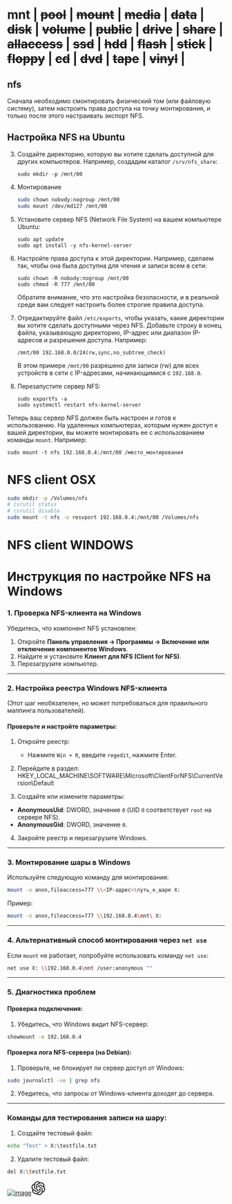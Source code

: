 # mnt | ~~pool~~ | ~~mount~~ | ~~media~~ | ~~data~~ | ~~disk~~ | ~~volume~~ | ~~public~~ | ~~drive~~ | ~~share~~ | ~~allaccess~~ | ~~ssd~~ | ~~hdd~~ | ~~flash~~ | ~~stick~~ | ~~floppy~~ | ~~cd~~ | ~~dvd~~ | ~~tape~~ | ~~vinyl~~ |
## nfs

Сначала необходимо смонтировать физический том (или файловую систему), затем настроить права доступа на точку монтирования, и только после этого настраивать экспорт NFS.
## Настройка NFS на Ubuntu

3. Создайте директорию, которую вы хотите сделать доступной для других компьютеров. Например, создадим каталог `/srv/nfs_share`:

    ```shell
    sudo mkdir -p /mnt/00
    ```
0. Монтирование
    ```sh
    sudo chown nobody:nogroup /mnt/00
    sudo mount /dev/md127 /mnt/00
    ```
2. Установите сервер NFS (Network File System) на вашем компьютере Ubuntu:

    ```shell
    sudo apt update
    sudo apt install -y nfs-kernel-server
    ```



4. Настройте права доступа к этой директории. Например, сделаем так, чтобы она была доступна для чтения и записи всем в сети:

    ```shell
    sudo chown -R nobody:nogroup /mnt/00
    sudo chmod -R 777 /mnt/00
    ```

   Обратите внимание, что это настройка безопасности, и в реальной среде вам следует настроить более строгие правила доступа.

5. Отредактируйте файл `/etc/exports`, чтобы указать, какие директории вы хотите сделать доступными через NFS. Добавьте строку в конец файла, указывающую директорию, IP-адрес или диапазон IP-адресов и разрешения доступа. Например:

    ```shell
    /mnt/00 192.168.0.0/24(rw,sync,no_subtree_check)
    ```

   В этом примере `/mnt/00` разрешено для записи (rw) для всех устройств в сети с IP-адресами, начинающимися с `192.168.0`.

6. Перезапустите сервер NFS:

    ```shell
    sudo exportfs -a
    sudo systemctl restart nfs-kernel-server
    ```

Теперь ваш сервер NFS должен быть настроен и готов к использованию. На удаленных компьютерах, которым нужен доступ к вашей директории, вы можете монтировать ее с использованием команды `mount`. Например:

```shell
sudo mount -t nfs 192.168.0.4:/mnt/00 /место_монтирования
```

# NFS client OSX 
```sh
sudo mkdir -p /Volumes/nfs
# csrutil status
# csrutil disable
sudo mount -t nfs -o resvport 192.168.0.4:/mnt/00 /Volumes/nfs
```

# NFS client WINDOWS

# Инструкция по настройке NFS на Windows

### 1. Проверка NFS-клиента на Windows
Убедитесь, что компонент NFS установлен:
1. Откройте **Панель управления → Программы → Включение или отключение компонентов Windows**.
2. Найдите и установите **Клиент для NFS (Client for NFS)**.
3. Перезагрузите компьютер.

---

### 2. Настройка реестра Windows NFS-клиента
(Этот шаг необязателен, но может потребоваться для правильного маппинга пользователей).

#### Проверьте и настройте параметры:
1. Откройте реестр:
   - Нажмите `Win + R`, введите `regedit`, нажмите Enter.

2. Перейдите в раздел:
HKEY_LOCAL_MACHINE\SOFTWARE\Microsoft\ClientForNFS\CurrentVersion\Default

3. Создайте или измените параметры:
- **AnonymousUid**: DWORD, значение `0` (UID `0` соответствует `root` на сервере NFS).
- **AnonymousGid**: DWORD, значение `0`.

4. Закройте реестр и перезагрузите Windows.

---

### 3. Монтирование шары в Windows
Используйте следующую команду для монтирования:
```sh
mount -o anon,fileaccess=777 \\<IP-адрес>\путь_к_шаре X:
```

Пример:
```sh
mount -o anon,fileaccess=777 \\192.168.0.4\mnt\ X:
```

---

### 4. Альтернативный способ монтирования через `net use`
Если `mount` не работает, попробуйте использовать команду `net use`:
```sh
net use X: \\192.168.0.4\mnt /user:anonymous ""
```

---

### 5. Диагностика проблем
#### **Проверка подключения:**
1. Убедитесь, что Windows видит NFS-сервер:
```sh
showmount -e 192.168.0.4
```

#### **Проверка лога NFS-сервера (на Debian):**
1. Проверьте, не блокирует ли сервер доступ от Windows:
```sh
sudo journalctl -xe | grep nfs
```
2. Убедитесь, что запросы от Windows-клиента доходят до сервера.

---

### Команды для тестирования записи на шару:
1. Создайте тестовый файл:
```sh
echo "Test" > X:\testfile.txt
```

2. Удалите тестовый файл:
```sh
del X:\testfile.txt
```
[![image](https://github.com/43321999/RuntimeSetup/assets/16022391/0dba89e4-d45f-479f-96a1-c993c82b7869)<svg xmlns="http://www.w3.org/2000/svg" fill="none" aria-hidden="true" class="a-icon--logo-text flex h-32" style="width:118;height:32" viewBox="0 0 1180 320"><path fill="currentColor" d="M297.06 130.97a79.712 79.712 0 0 0-6.85-65.48c-17.46-30.4-52.56-46.04-86.84-38.68A79.747 79.747 0 0 0 143.24 0C108.2-.08 77.11 22.48 66.33 55.82a79.754 79.754 0 0 0-53.31 38.67c-17.59 30.32-13.58 68.54 9.92 94.54a79.712 79.712 0 0 0 6.85 65.48c17.46 30.4 52.56 46.04 86.84 38.68a79.687 79.687 0 0 0 60.13 26.8c35.06.09 66.16-22.49 76.94-55.86a79.754 79.754 0 0 0 53.31-38.67c17.57-30.32 13.55-68.51-9.94-94.51zM176.78 299.08a59.77 59.77 0 0 1-38.39-13.88c.49-.26 1.34-.73 1.89-1.07l63.72-36.8a10.36 10.36 0 0 0 5.24-9.07v-89.83l26.93 15.55c.29.14.48.42.52.74v74.39c-.04 33.08-26.83 59.9-59.91 59.97zM47.94 244.05a59.71 59.71 0 0 1-7.15-40.18c.47.28 1.3.79 1.89 1.13l63.72 36.8c3.23 1.89 7.23 1.89 10.47 0l77.79-44.92v31.1c.02.32-.13.63-.38.83L129.87 266c-28.69 16.52-65.33 6.7-81.92-21.95zM31.17 104.96c7-12.16 18.05-21.46 31.21-26.29 0 .55-.03 1.52-.03 2.2v73.61c-.02 3.74 1.98 7.21 5.23 9.06l77.79 44.91L118.44 224c-.27.18-.61.21-.91.08l-64.42-37.22c-28.63-16.58-38.45-53.21-21.95-81.89zm221.26 51.49-77.79-44.92 26.93-15.54c.27-.18.61-.21.91-.08l64.42 37.19c28.68 16.57 38.51 53.26 21.94 81.94a59.94 59.94 0 0 1-31.2 26.28v-75.81c.03-3.74-1.96-7.2-5.2-9.06zm26.8-40.34c-.47-.29-1.3-.79-1.89-1.13l-63.72-36.8a10.375 10.375 0 0 0-10.47 0l-77.79 44.92V92c-.02-.32.13-.63.38-.83l64.41-37.16c28.69-16.55 65.37-6.7 81.91 22a59.95 59.95 0 0 1 7.15 40.1zm-168.51 55.43-26.94-15.55a.943.943 0 0 1-.52-.74V80.86c.02-33.12 26.89-59.96 60.01-59.94 14.01 0 27.57 4.92 38.34 13.88-.49.26-1.33.73-1.89 1.07L116 72.67a10.344 10.344 0 0 0-5.24 9.06l-.04 89.79zM125.35 140 160 119.99l34.65 20V180L160 200l-34.65-20z"/></svg>](https://chat.openai.com/share/0126fbd2-3547-45f4-beaf-e18656f27d4d)
